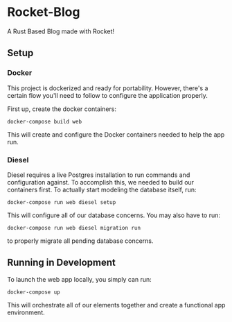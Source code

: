 # Rocket-Blog
A Rust Based Blog made with Rocket!


## Setup

### Docker

This project is dockerized and ready for portability. However, there's a certain flow you'll
need to follow to configure the application properly.

First up, create the docker containers:

```
docker-compose build web
```

This will create and configure the Docker containers needed to help the app run.

### Diesel

Diesel requires a live Postgres installation to run commands and configuration against.
To accomplish this, we needed to build our containers first. To actually start modeling the database
itself, run:

```
docker-compose run web diesel setup
```

This will configure all of our database concerns. You may also have to run:

```
docker-compose run web diesel migration run
```

to properly migrate all pending database concerns.

## Running in Development

To launch the web app locally, you simply can run:

```
docker-compose up
```

This will orchestrate all of our elements together and create a functional app
environment.

